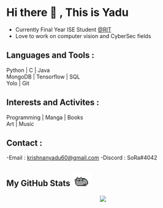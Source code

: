 # Hi there 👋 , This is Yadu 

- Currently Final Year ISE Student [@RIT](https://msrit.edu)
- Love to work on computer vision and CyberSec fields

## Languages and Tools :

Python | C | Java <br>
MongoDB | Tensorflow | SQL  
Yolo | Git

## Interests and Activites :

Programming | Manga | Books <br>
Art | Music

## Contact :

-Email : krishnanyadu60@gmail.com
-Discord : SoRa#4042


 <h2>My GitHub Stats <img src="img/cat1.png" width="50"></h2>
 
 <p align="center"> <img align="center" src="https://github-readme-stats.vercel.app/api?username=Yadu9238&show_icons=true&theme=dracula" /></p>


 
 
<!--
**Yadu9238/Yadu9238** is a ✨ _special_ ✨ repository because its `README.md` (this file) appears on your GitHub profile.

Here are some ideas to get you started:

- 🔭 I’m currently working on ...
- 🌱 I’m currently learning ...
- 👯 I’m looking to collaborate on ...
- 🤔 I’m looking for help with ...
- 💬 Ask me about ...
- 📫 How to reach me: ...
- 😄 Pronouns: ...
- ⚡ Fun fact: ...
-->
